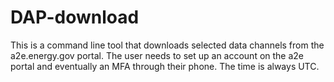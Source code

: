 # DAP-download
This is a command line tool that downloads selected data channels from the a2e.energy.gov portal. The user needs to set up an account on the a2e portal and eventually an MFA through their phone. The time is always UTC.
